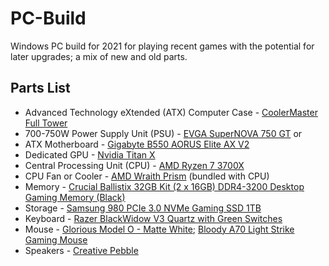 # PC-Build
Windows PC build for 2021 for playing recent games with the potential for later upgrades; a mix of new and old parts.

## Parts List

* Advanced Technology eXtended (ATX) Computer Case - [CoolerMaster Full Tower](https://www.coolermaster.com/catalog/cases/?filter=8447/#!/Size=Full%20Tower)
* 700-750W Power Supply Unit (PSU) - [EVGA SuperNOVA 750 GT](https://www.evga.com/Products/Specs/PSU.aspx?pn=85E5C124-8090-480E-8BFB-F20CC5E71307) or 
* ATX Motherboard - [Gigabyte B550 AORUS Elite AX V2](https://www.gigabyte.com/Motherboard/B550-AORUS-ELITE-V2-rev-10#kf)
* Dedicated GPU - [Nvidia Titan X](https://www.nvidia.com/en-us/geforce/graphics-cards/geforce-gtx-titan-x/)
* Central Processing Unit (CPU) - [AMD Ryzen 7 3700X](https://www.amd.com/en/products/cpu/amd-ryzen-7-3700x)
* CPU Fan or Cooler - [AMD Wraith Prism](https://www.amd.com/en/technologies/cpu-cooler-solution) (bundled with CPU)
* Memory - [Crucial Ballistix 32GB Kit (2 x 16GB) DDR4-3200 Desktop Gaming Memory (Black)](https://www.crucial.com/memory/ddr4/bl2k16g32c16u4b/ct19668467)
* Storage - [Samsung 980 PCIe 3.0 NVMe Gaming SSD 1TB](https://www.samsung.com/us/computing/memory-storage/solid-state-drives/980-pcie-3-0-nvme-gaming-ssd-1tb-mz-v8v1t0b-am/)
* Keyboard - [Razer BlackWidow V3 Quartz with Green Switches](https://www.razer.com/gaming-keyboards/razer-blackwidow-v3/RZ03-03540200-R3U1)
* Mouse - [Glorious Model O - Matte White](https://www.pcgamingrace.com/products/glorious-model-o-white); [Bloody A70 Light Strike Gaming Mouse](http://bloody.com/en/product.php?pid=10&id=137)
* Speakers - [Creative Pebble](https://us.creative.com/p/speakers/creative-pebble)
